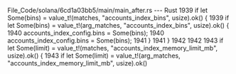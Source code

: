 File_Code/solana/6cd1a03bb5/main/main_after.rs --- Rust
1939             if let Some(bins) = value_t!(matches, "accounts_index_bins", usize).ok() {                                                                  1939             if let Some(bins) = value_t!(arg_matches, "accounts_index_bins", usize).ok() {
1940                 accounts_index_config.bins = Some(bins);                                                                                                1940                 accounts_index_config.bins = Some(bins);
1941             }                                                                                                                                           1941             }
1942                                                                                                                                                         1942 
1943             if let Some(limit) = value_t!(matches, "accounts_index_memory_limit_mb", usize).ok() {                                                      1943             if let Some(limit) = value_t!(arg_matches, "accounts_index_memory_limit_mb", usize).ok()

